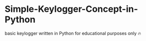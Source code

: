 # Simple-Keylogger-Concept-in-Python
basic keylogger written in Python for educational purposes only 🔥
